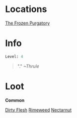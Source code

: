 <!-- TITLE: a wayward familiar -->

# Locations
[The Frozen Purgatory](purgatory)

# Info

```perl
Level: 4
```
> "."
> *~Thrule*

# Loot

**Common**

[Dirty Flesh](dirty-flesh)
[Rimeweed](rimeweed)
[Nectarnut](nectarnut)